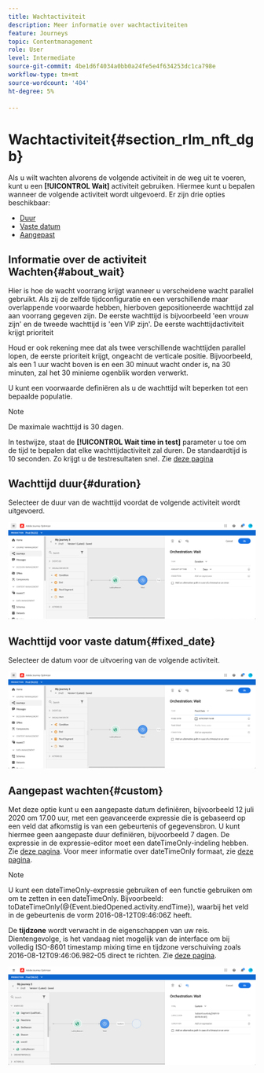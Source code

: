 ```yaml
---
title: Wachtactiviteit
description: Meer informatie over wachtactiviteiten
feature: Journeys
topic: Contentmanagement
role: User
level: Intermediate
source-git-commit: 4be1d6f4034a0bb0a24fe5e4f634253dc1ca798e
workflow-type: tm+mt
source-wordcount: '404'
ht-degree: 5%

---
```


# Wachtactiviteit{#section_rlm_nft_dgb}

Als u wilt wachten alvorens de volgende activiteit in de weg uit te voeren, kunt u een **[!UICONTROL Wait]** activiteit gebruiken. Hiermee kunt u bepalen wanneer de volgende activiteit wordt uitgevoerd. Er zijn drie opties beschikbaar:

* [Duur](#duration)
* [Vaste datum](#fixed_date)
* [Aangepast](#custom)

<!--* [Email send time optimization](#email_send_time_optimization)-->

## Informatie over de activiteit Wachten{#about_wait}

Hier is hoe de wacht voorrang krijgt wanneer u verscheidene wacht parallel gebruikt. Als zij de zelfde tijdconfiguratie en een verschillende maar overlappende voorwaarde hebben, hierboven gepositioneerde wachttijd zal aan voorrang gegeven zijn. De eerste wachttijd is bijvoorbeeld &#39;een vrouw zijn&#39; en de tweede wachttijd is &#39;een VIP zijn&#39;. De eerste wachttijdactiviteit krijgt prioriteit

Houd er ook rekening mee dat als twee verschillende wachttijden parallel lopen, de eerste prioriteit krijgt, ongeacht de verticale positie. Bijvoorbeeld, als een 1 uur wacht boven is en een 30 minuut wacht onder is, na 30 minuten, zal het 30 minieme ogenblik worden verwerkt.

U kunt een voorwaarde definiëren als u de wachttijd wilt beperken tot een bepaalde populatie.

>[!NOTE]
>
>De maximale wachttijd is 30 dagen.
>
>In testwijze, staat de **[!UICONTROL Wait time in test]** parameter u toe om de tijd te bepalen dat elke wachttijdactiviteit zal duren. De standaardtijd is 10 seconden. Zo krijgt u de testresultaten snel. Zie [deze pagina](../building-journeys/testing-the-journey.md)

## Wachttijd duur{#duration}

Selecteer de duur van de wachttijd voordat de volgende activiteit wordt uitgevoerd.

![](../assets/journey55.png)

## Wachttijd voor vaste datum{#fixed_date}

Selecteer de datum voor de uitvoering van de volgende activiteit.

![](../assets/journey56.png)

## Aangepast wachten{#custom}

Met deze optie kunt u een aangepaste datum definiëren, bijvoorbeeld 12 juli 2020 om 17.00 uur, met een geavanceerde expressie die is gebaseerd op een veld dat afkomstig is van een gebeurtenis of gegevensbron. U kunt hiermee geen aangepaste duur definiëren, bijvoorbeeld 7 dagen. De expressie in de expressie-editor moet een dateTimeOnly-indeling hebben. Zie [deze pagina](https://experienceleague.adobe.com/docs/journeys/using/building-advanced-conditions-journeys/expressionadvanced.html). Voor meer informatie over dateTimeOnly formaat, zie [deze pagina](https://experienceleague.adobe.com/docs/journeys/using/building-advanced-conditions-journeys/syntax/data-types.html).

>[!NOTE]
>
>U kunt een dateTimeOnly-expressie gebruiken of een functie gebruiken om om te zetten in een dateTimeOnly. Bijvoorbeeld: toDateTimeOnly(@{Event.biedOpened.activity.endTime}), waarbij het veld in de gebeurtenis de vorm 2016-08-12T09:46:06Z heeft.
>
>De **tijdzone** wordt verwacht in de eigenschappen van uw reis. Dientengevolge, is het vandaag niet mogelijk van de interface om bij volledig ISO-8601 timestamp mixing time en tijdzone verschuiving zoals 2016-08-12T09:46:06.982-05 direct te richten. Zie [deze pagina](../building-journeys/timezone-management.md).

![](../assets/journey57.png)

<!--## Email send time optimization{#email_send_time_optimization}

This type of wait uses a score calculated in Adobe Experience Platform. The score calculates the propensity to click or open an email in the future based on past behavior. Note that the algorithm calculating the score needs a certain amount of data to work. As a result, when it does not have enough data, the default wait time will apply. At publication time, you’ll be notified that the default time applies.

>[!NOTE]
>
>The first event of your journey must have a namespace.
>
>This capability is only available after an **[!UICONTROL Email]** activity. You need to have Adobe Campaign Standard.

1. In the **[!UICONTROL Amount of time]** field, define the number of hours to consider to optimize email sending.
1. In the **[!UICONTROL Optimization type]** field, choose if the optimization should increase clicks or opens.
1. In the **[!UICONTROL Default time]** field, define the default time to wait if the predictive send time score is not available.

    >[!NOTE]
    >
    >Note that the send time score can be unavailable because there is not enough data to perform the calculation. In this case, you will be informed, at publication time, that the default time applies.

![](../assets/journey57bis.png)-->
